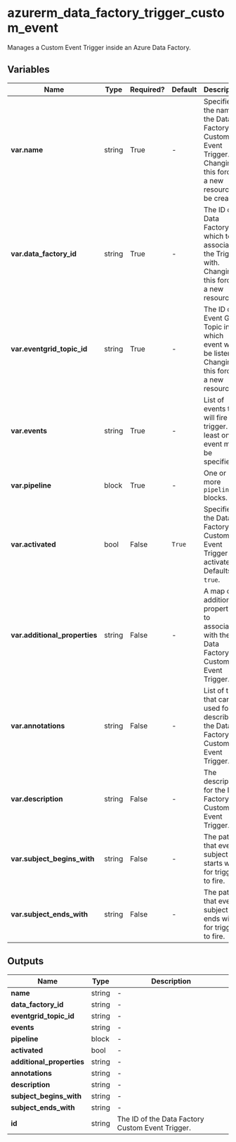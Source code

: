# azurerm_data_factory_trigger_custom_event

Manages a Custom Event Trigger inside an Azure Data Factory.

## Variables

| Name | Type | Required? |  Default  |  Description |
| ---- | ---- | --------- |  ----------- | ----------- |
| **var.name** | string | True | -  |  Specifies the name of the Data Factory Custom Event Trigger. Changing this forces a new resource to be created. | 
| **var.data_factory_id** | string | True | -  |  The ID of Data Factory in which to associate the Trigger with. Changing this forces a new resource. | 
| **var.eventgrid_topic_id** | string | True | -  |  The ID of Event Grid Topic in which event will be listened. Changing this forces a new resource. | 
| **var.events** | string | True | -  |  List of events that will fire this trigger. At least one event must be specified. | 
| **var.pipeline** | block | True | -  |  One or more `pipeline` blocks. | 
| **var.activated** | bool | False | `True`  |  Specifies if the Data Factory Custom Event Trigger is activated. Defaults to `true`. | 
| **var.additional_properties** | string | False | -  |  A map of additional properties to associate with the Data Factory Custom Event Trigger. | 
| **var.annotations** | string | False | -  |  List of tags that can be used for describing the Data Factory Custom Event Trigger. | 
| **var.description** | string | False | -  |  The description for the Data Factory Custom Event Trigger. | 
| **var.subject_begins_with** | string | False | -  |  The pattern that event subject starts with for trigger to fire. | 
| **var.subject_ends_with** | string | False | -  |  The pattern that event subject ends with for trigger to fire. | 



## Outputs

| Name | Type | Description |
| ---- | ---- | --------- | 
| **name** | string  | - | 
| **data_factory_id** | string  | - | 
| **eventgrid_topic_id** | string  | - | 
| **events** | string  | - | 
| **pipeline** | block  | - | 
| **activated** | bool  | - | 
| **additional_properties** | string  | - | 
| **annotations** | string  | - | 
| **description** | string  | - | 
| **subject_begins_with** | string  | - | 
| **subject_ends_with** | string  | - | 
| **id** | string  | The ID of the Data Factory Custom Event Trigger. | 
